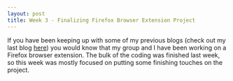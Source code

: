 ```yaml
---
layout: post
title: Week 3 - Finalizing Firefox Browser Extension Project
---
```


If you have been keeping up with some of my previous blogs (check out my last blog [here](https://nyu-ossd-s20.github.io/mattfan00-weekly/week02/)) you would know that my group and I have been working on a Firefox browser extension. The bulk of the coding was finished last week, so this week was mostly focused on putting some finishing touches on the project. 
